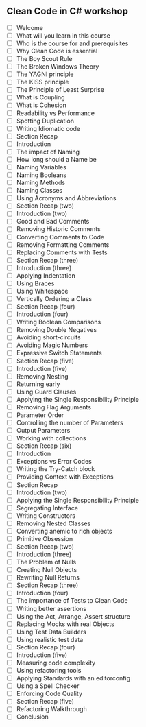 ## Clean Code in C# workshop

- [ ] Welcome
- [ ] What will you learn in this course
- [ ] Who is the course for and prerequisites
- [ ] Why Clean Code is essential
- [ ] The Boy Scout Rule
- [ ] The Broken Windows Theory
- [ ] The YAGNI principle
- [ ] The KISS principle
- [ ] The Principle of Least Surprise
- [ ] What is Coupling
- [ ] What is Cohesion
- [ ] Readability vs Performance
- [ ] Spotting Duplication
- [ ] Writing Idiomatic code
- [ ] Section Recap
- [ ] Introduction
- [ ] The impact of Naming
- [ ] How long should a Name be
- [ ] Naming Variables
- [ ] Naming Booleans
- [ ] Naming Methods
- [ ] Naming Classes
- [ ] Using Acronyms and Abbreviations
- [ ] Section Recap (two)
- [ ] Introduction (two)
- [ ] Good and Bad Comments
- [ ] Removing Historic Comments
- [ ] Converting Comments to Code
- [ ] Removing Formatting Comments
- [ ] Replacing Comments with Tests
- [ ] Section Recap (three)
- [ ] Introduction (three)
- [ ] Applying Indentation
- [ ] Using Braces
- [ ] Using Whitespace
- [ ] Vertically Ordering a Class
- [ ] Section Recap (four)
- [ ] Introduction (four)
- [ ] Writing Boolean Comparisons
- [ ] Removing Double Negatives
- [ ] Avoiding short-circuits
- [ ] Avoiding Magic Numbers
- [ ] Expressive Switch Statements
- [ ] Section Recap (five)
- [ ] Introduction (five)
- [ ] Removing Nesting
- [ ] Returning early
- [ ] Using Guard Clauses
- [ ] Applying the Single Responsibility Principle
- [ ] Removing Flag Arguments
- [ ] Parameter Order
- [ ] Controlling the number of Parameters
- [ ] Output Parameters
- [ ] Working with collections
- [ ] Section Recap (six)
- [ ] Introduction
- [ ] Exceptions vs Error Codes
- [ ] Writing the Try-Catch block
- [ ] Providing Context with Exceptions
- [ ] Section Recap
- [ ] Introduction (two)
- [ ] Applying the Single Responsibility Principle
- [ ] Segregating Interface
- [ ] Writing Constructors
- [ ] Removing Nested Classes
- [ ] Converting anemic to rich objects
- [ ] Primitive Obsession
- [ ] Section Recap (two)
- [ ] Introduction (three)
- [ ] The Problem of Nulls
- [ ] Creating Null Objects
- [ ] Rewriting Null Returns
- [ ] Section Recap (three)
- [ ] Introduction (four)
- [ ] The importance of Tests to Clean Code
- [ ] Writing better assertions
- [ ] Using the Act, Arrange, Assert structure
- [ ] Replacing Mocks with real Objects
- [ ] Using Test Data Builders
- [ ] Using realistic test data
- [ ] Section Recap (four)
- [ ] Introduction (five)
- [ ] Measuring code complexity
- [ ] Using refactoring tools
- [ ] Applying Standards with an editorconfig
- [ ] Using a Spell Checker
- [ ] Enforcing Code Quality
- [ ] Section Recap (five)
- [ ] Refactoring Walkthrough
- [ ] Conclusion
